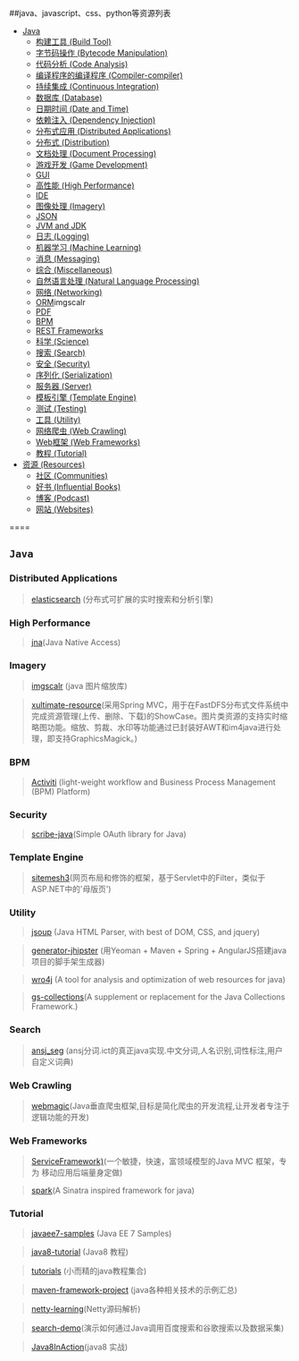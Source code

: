 ##java、javascript、css、python等资源列表 

+ [Java](#java)
    + [构建工具 (Build Tool)](#build-tool)
    + [字节码操作 (Bytecode Manipulation)](#bytecode-manipulation)
    + [代码分析 (Code Analysis)](#code-analysis)
    + [编译程序的编译程序 (Compiler-compiler)](#compiler-compiler)
    + [持续集成 (Continuous Integration)](#continuous-integration)
    + [数据库 (Database)](#database)
    + [日期时间 (Date and Time)](#date-and-time)
    + [依赖注入 (Dependency Injection)](#dependency-injection)
    + [分布式应用 (Distributed Applications)](#distributed-applications)
    + [分布式 (Distribution)](#distribution)
    + [文档处理 (Document Processing)](#document-processing)
    + [游戏开发 (Game Development)](#game-development)
    + [GUI](#gui)
    + [高性能 (High Performance)](#high-performance)
    + [IDE](#ide)
    + [图像处理 (Imagery)](#imagery)
    + [JSON](#json)
    + [JVM and JDK](#jvm-and-jdk)
    + [日志 (Logging)](#logging)
    + [机器学习 (Machine Learning)](#machine-learning)
    + [消息 (Messaging)](#messaging)
    + [综合 (Miscellaneous)](#miscellaneous)
    + [自然语言处理 (Natural Language Processing)](#natural-language-processing)
    + [网络 (Networking)](#networking)
    + [ORM](#orm)imgscalr
    + [PDF](#pdf)
    + [BPM](#bpm)
    + [REST Frameworks](#rest-frameworks)
    + [科学 (Science)](#science)
    + [搜索 (Search)](#search)
    + [安全 (Security)](#security)
    + [序列化 (Serialization)](#serialization)
    + [服务器 (Server)](#server)
    + [模板引擎 (Template Engine)](#template-engine)
    + [测试 (Testing)](#testing)
    + [工具 (Utility)](#utility)
    + [网络爬虫 (Web Crawling)](#web-crawling)
    + [Web框架 (Web Frameworks)](#web-frameworks)   
    + [教程 (Tutorial)](#tutorial)
+ [资源 (Resources)](#resources)
    + [社区 (Communities)](#communities)
    + [好书 (Influential Books)](#influential-books)
    + [博客 (Podcast)](#podcasts)
    + [网站 (Websites)](#websites)

====

## ```Java```

### Distributed Applications
>[elasticsearch](https://github.com/elasticsearch/elasticsearch) (分布式可扩展的实时搜索和分析引擎)

### High Performance
>[jna](https://github.com/twall/jna)(Java Native Access)

### Imagery
>[imgscalr](https://github.com/thebuzzmedia/imgscalr) (java 图片缩放库)

>[xultimate-resource](https://github.com/daniellitoc/xultimate-resource)(采用Spring MVC，用于在FastDFS分布式文件系统中完成资源管理(上传、删除、下载)的ShowCase。图片类资源的支持实时缩略图功能。缩放、剪裁、水印等功能通过已封装好AWT和im4java进行处理，即支持GraphicsMagick。)

### BPM
>[Activiti](https://github.com/Activiti/Activiti) (light-weight workflow and Business Process Management (BPM) Platform)

### Security
>[scribe-java](https://github.com/fernandezpablo85/scribe-java)(Simple OAuth library for Java)

### Template Engine
>[sitemesh3](https://github.com/sitemesh/sitemesh3)(网页布局和修饰的框架，基于Servlet中的Filter，类似于ASP.NET中的'母版页')

### Utility
>[jsoup](https://github.com/jhy/jsoup) (Java HTML Parser, with best of DOM, CSS, and jquery)

>[generator-jhipster](https://github.com/jhipster/generator-jhipster) (用Yeoman + Maven + Spring + AngularJS搭建java项目的脚手架生成器)

>[wro4j](https://github.com/alexo/wro4j) (A tool for analysis and optimization of web resources for java)

>[gs-collections](https://github.com/goldmansachs/gs-collections)(A supplement or replacement for the Java Collections Framework.)

### Search
>[ansj_seg](https://github.com/ansjsun/ansj_seg) (ansj分词.ict的真正java实现.中文分词,人名识别,词性标注,用户自定义词典)

### Web Crawling
>[webmagic](https://github.com/code4craft/webmagic)(Java垂直爬虫框架,目标是简化爬虫的开发流程,让开发者专注于逻辑功能的开发)

### Web Frameworks
>[ServiceFramework)](https://github.com/allwefantasy/ServiceFramework)(一个敏捷，快速，富领域模型的Java MVC 框架，专为 移动应用后端量身定做)

>[spark](https://github.com/perwendel/spark)(A Sinatra inspired framework for java)

### Tutorial
>[javaee7-samples](https://github.com/javaee-samples/javaee7-samples) (Java EE 7 Samples)

>[java8-tutorial](https://github.com/winterbe/java8-tutorial) (Java8 教程)

>[tutorials](https://github.com/eugenp/tutorials) (小而精的java教程集合)

>[maven-framework-project](https://github.com/v5developer/maven-framework-project) (java各种相关技术的示例汇总)

>[netty-learning](https://github.com/code4craft/netty-learning)(Netty源码解析)

>[search-demo](https://github.com/ysc/search-demo)(演示如何通过Java调用百度搜索和谷歌搜索以及数据采集)

>[Java8InAction](https://github.com/java8/Java8InAction)(java8 实战)
